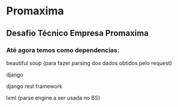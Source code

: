 # Promaxima

## Desafio Técnico Empresa Promaxima

### Até agora temos como dependencias:
beautiful soup (para fazer parsing dos dados obtidos pelo request)

django

django rest framework

lxml (parse engine a ser usada no BS)

